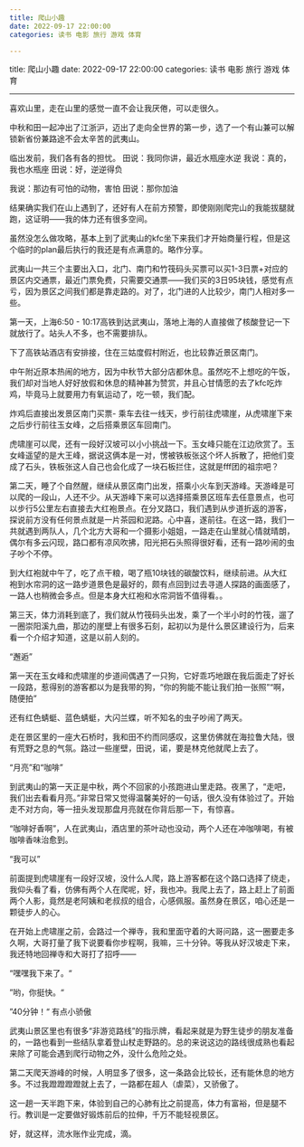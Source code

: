 ```yaml
---
title: 爬山小趣
date: 2022-09-17 22:00:00
categories: 读书 电影 旅行 游戏 体育

---
```

title: 爬山小趣
date: 2022-09-17 22:00:00
categories: 读书 电影 旅行 游戏 体育


---
喜欢山里，走在山里的感觉一直不会让我厌倦，可以走很久。

中秋和田一起冲出了江浙沪，迈出了走向全世界的第一步，选了一个有山兼可以解锁新省份兼路途不会太辛苦的武夷山。

临出发前，我们各有各的担忧。
田说：我同你讲，最近水瓶座水逆
我说：真的，我也水瓶座
田说：好，逆逆得负

我说：那边有可怕的动物，害怕
田说：那你加油

结果确实我们在山上遇到了，还好有人在前方预警，即使刚刚爬完山的我能拔腿就跑，这证明——我的体力还有很多空间。

虽然没怎么做攻略，基本上到了武夷山的kfc坐下来我们才开始商量行程，但是这个临时的plan最后执行的我还是有点满意的。略作分享。

武夷山一共三个主要出入口，北门、南门和竹筏码头买票可以买1-3日票+对应的景区内交通票，最近门票免费，只需要交通票——我们买的3日95块钱，感觉有点亏，因为景区之间我们都是靠走路的。对了，北门进的人比较少，南门人相对多一些。

第一天，上海6:50 - 10:17高铁到达武夷山，落地上海的人直接做了核酸登记一下就放行了。站头人不多，也不需要排队。

下了高铁站酒店有安排接，住在三姑度假村附近，也比较靠近景区南门。

中午附近原本热闹的地方，因为中秋节大部分店都休息。虽然吃不上想吃的午饭，我们却对当地人好好放假和休息的精神甚为赞赏，并且心甘情愿的去了kfc吃炸鸡，毕竟马上就要用力有氧运动了，吃一顿，我们配。

炸鸡后直接出发景区南门买票- 乘车去往一线天，步行前往虎啸崖，从虎啸崖下来之后步行前往玉女峰，之后搭乘景区车回南门。

虎啸崖可以爬，还有一段好汉坡可以小小挑战一下。玉女峰只能在江边欣赏了。玉女峰遥望的是大王峰，据说这俩本是一对，愣被铁板张这个坏人拆散了，把他们变成了石头，铁板张这人自己也会化成了一块石板拦住，这就是fff团的祖宗吧？

第二天，睡了个自然醒，继续从景区南门出发，搭乘小火车到天游峰。天游峰是可以爬的一段山，人还不少。从天游峰下来可以选择搭乘景区班车去任意景点，也可以步行5公里左右直接去大红袍景点。在分叉路口，我们遇到从步道折返的游客，探说前方没有任何景点就是一片茶园和泥路。心中喜，遂前往。在这一路，我们一共就遇到两队人，几个北方大哥和一个摄影小姐姐，一路走在山里就心情就晴朗，偶尔有多云闪现，路口都有凉风吹拂，阳光把石头照得很好看，还有一路吵闹的虫子吵个不停。

到大红袍就中午了，吃了点干粮，喝了瓶10块钱的碳酸饮料，继续前进。从大红袍到水帘洞的这一路步道景色是最好的，颇有点回到过去寻道人探路的画面感了，一路人也稍微会多点。但是本身大红袍和水帘洞皆不值得看。。

第三天，体力消耗到底了，我们就从竹筏码头出发，乘了一个半小时的竹筏，遛了一圈崇阳溪九曲，那边的崖壁上有很多石刻，起初以为是什么景区建设行为，后来看一个介绍才知道，这是以前人刻的。

“邂逅”

第一天在玉女峰和虎啸崖的步道间偶遇了一只狗，它好乖巧地跟在我后面走了好长一段路，惹得别的游客都以为是我带的狗，“你的狗能不能让我们拍一张照”“啊，随便拍”

还有红色蜻蜓、蓝色蜻蜓，大闪兰蝶，听不知名的虫子吵闹了两天。

走在景区里的一座大石桥时，我和田不约而同感叹，这里仿佛就在海拉鲁大陆，很有荒野之息的气氛。路过一些崖壁，田说，诺，要是林克他就爬上去了。

“月亮”和“咖啡” 

到武夷山的第一天正是中秋，两个不回家的小孩跑进山里走路。夜黑了，“走吧，我们出去看看月亮。”非常日常又觉得温馨美好的一句话，很久没有体验过了。开始走不对方向，等一扭头发现那盘月亮就在你背后那一下，有惊喜。

“咖啡好香啊”，人在武夷山，酒店里的茶叶动也没动，两个人还在冲咖啡喝，有被咖啡香味治愈到。

“我可以”

前面提到虎啸崖有一段好汉坡，没什么人爬，路上游客都在这个路口选择了绕走，我仰头看了看，仿佛有两个人在爬呢，好，我也冲。我爬上去了，路上赶上了前面两个人影，竟然是老阿姨和老叔叔的组合，心感佩服。虽然身在景区，咱心还是一颗徒步人的心。

在开始上虎啸崖之前，会路过一个禅寺，我和里面守着的大哥问路，这一圈要走多久啊，大哥打量了我下说要看你步程啊，我嘛，三十分钟。等我从好汉坡走下来，我还特地回禅寺和大哥打了招呼——

“嘿嘿我下来了。“

”哟，你挺快。“

”40分钟！“ 有点小骄傲

武夷山景区里也有很多“非游览路线”的指示牌，看起来就是为野生徒步的朋友准备的，一路也看到一些结队拿着登山杖走野路的。总的来说这边的路线很成熟也看起来除了可能会遇到爬行动物之外，没什么危险之处。

第二天爬天游峰的时候，人明显多了很多，这一条路会比较长，还有能休息的地方多。不过我蹬蹬蹬蹬就上去了，一路都在超人（虐菜），又骄傲了。

这一趟一天半跑下来，体验到自己的心肺有比之前提高，体力有富裕，但是腿不行。教训是一定要做好锻炼前后的拉伸，千万不能轻视景区。

好，就这样，流水账作业完成，滴。

